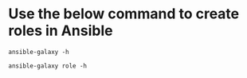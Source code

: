 # Use the below command to create roles in Ansible
```
ansible-galaxy -h
```

```
ansible-galaxy role -h
```
